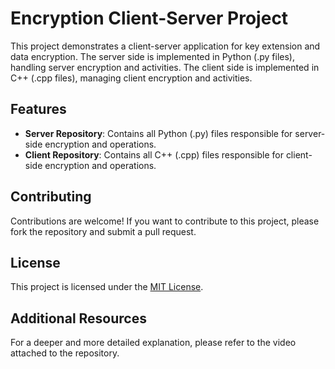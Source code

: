 # Encryption Client-Server Project

This project demonstrates a client-server application for key extension and data encryption. The server side is implemented in Python (.py files), handling server encryption and activities. The client side is implemented in C++ (.cpp files), managing client encryption and activities.

## Features

- **Server Repository**: Contains all Python (.py) files responsible for server-side encryption and operations.
- **Client Repository**: Contains all C++ (.cpp) files responsible for client-side encryption and operations.

## Contributing

Contributions are welcome! If you want to contribute to this project, please fork the repository and submit a pull request.

## License

This project is licensed under the [MIT License](LICENSE).

## Additional Resources

For a deeper and more detailed explanation, please refer to the video attached to the repository.

